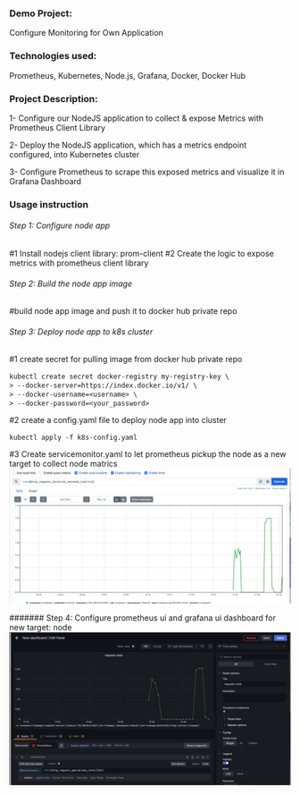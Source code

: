 ### Demo Project:

Configure Monitoring for Own Application

### Technologies used:

Prometheus, Kubernetes, Node.js, Grafana, Docker, Docker Hub

### Project Description:

1- Configure our NodeJS application to collect & expose Metrics with Prometheus Client Library

2- Deploy the NodeJS application, which has a metrics endpoint configured, into Kubernetes cluster

3- Configure Prometheus to scrape this exposed metrics and visualize it in Grafana Dashboard

### Usage instruction

###### Step 1: Configure node app

#1 Install nodejs client library: prom-client
#2 Create the logic to expose metrics with prometheus client library

###### Step 2: Build the node app image

#build node app image and push it to docker hub private repo

###### Step 3: Deploy node app to k8s cluster

#1 create secret for pulling image from docker hub private repo

```
kubectl create secret docker-registry my-registry-key \
> --docker-server=https://index.docker.io/v1/ \
> --docker-username=<username> \
> --docker-password=<your_password>
```

#2 create a config.yaml file to deploy node app into cluster

```
kubectl apply -f k8s-config.yaml
```

#3 Create servicemonitor.yaml to let prometheus pickup the node as a new target to collect node matrics
![image](images/Screenshot%202023-04-27%20at%205.40.52%20pm.png)

####### Step 4: Configure prometheus ui and grafana ui dashboard for new target: node
![image](images/Screenshot%202023-04-27%20at%205.59.18%20pm.png)
